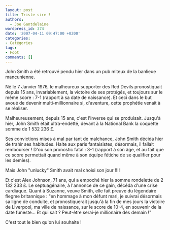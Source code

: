```yaml
---
layout: post
title: Triste sire !
authors:
  - Joe Gantdelaine
wordpress_id: 374
date: '2007-04-11 09:47:00 +0200'
categories:
- Catégories
tags:
- Foot
comments: []
---
```

John Smith a été retrouvé pendu hier dans un pub miteux de la banlieue mancunienne.

Né le 7 Janvier 1976, le malheureux supporter des Red Devils  pronostiquait depuis 15 ans, invariablement, la victoire de ses protégés, et toujours sur le même score : 7-1 (rapport à sa date de naissance). Et ceci dans le but avoué de devenir multi-millionnaire si, d'aventure, cette prophétie venait à se réaliser.

Malheureusement, depuis 15 ans, c'est l'inverse qui se produisait. Jusqu'à hier, John Smith était ultra-endetté, devant à la National Bank  la coquette somme de 1 532 236 £.

Ses convictions mises à mal par tant de malchance, John Smith décida  hier de trahir ses habitudes. Halte aux paris fantaisistes, désormais,  il fallait rembourser ! D'où son pronostic fatal : 3-1 (rapport à son  âge, et au fait que ce score permettait quand même à son équipe fétiche  de se qualifier pour les demies).

Mais John "unlucky" Smith avait mal choisi son jour !!!!

Et c'est Alex Johnson, 71 ans, qui a empoché hier la somme rondelette de  2 132 233 £. Le septuagénaire, à l'annonce de ce gain, décéda d'une  crise cardiaque. Quant à Suzanne, veuve Smith, elle fait preuve du légendaire flegme  britannique : "en hommage à mon défunt mari, je suivrai désormais sa  ligne de conduite, et pronostiquerait jusqu'à la fin de mes jours la  victoire de Liverpool, ma ville de naissance, sur le score de 10-4, en  souvenir de la date funeste... Et qui sait ? Peut-être serai-je  millionaire dès demain !"

C'est tout le bien qu'on lui souhaite !

<object width="460" height="285"><param name="movie" value="http://www.youtube.com/v/t5J_Ll-K1Hw&hl=fr_FR&fs=1&"></param><param name="allowFullScreen" value="true"></param><param name="allowscriptaccess" value="always"></param><embed src="http://www.youtube.com/v/t5J_Ll-K1Hw&hl=fr_FR&fs=1&" type="application/x-shockwave-flash" allowscriptaccess="always" allowfullscreen="true" width="460" height="285"></embed></object>
